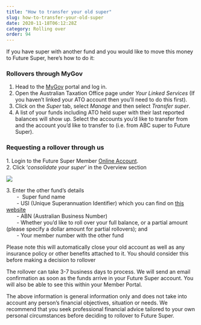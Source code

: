 ```yaml
---
title: "How to transfer your old super"
slug: how-to-transfer-your-old-super
date: 2020-11-18T06:12:28Z
category: Rolling over
order: 94
---
```


If you have super with another fund and you would like to move this money to Future Super, here’s how to do it:

### Rollovers through MyGov

1.  Head to the [MyGov](https://my.gov.au/) portal and log in.
2.  Open the Australian Taxation Office page under _Your Linked Services_ (If you haven’t linked your ATO account then you’ll need to do this first).
3.  Click on the _Super_ tab, select _Manage_ and then select _Transfer super_.
4.  A list of your funds including ATO held super with their last reported balances will show up. Select the accounts you’d like to transfer from and the account you’d like to transfer to (i.e. from ABC super to Future Super).

### Requesting a rollover through us

  
1\. Login to the Future Super Member [Online Account](https://www.futuresuper.com.au/).  
2\. Click ‘_consolidate your super_’ in the Overview section

![](https://cdn.filestackcontent.com/6oFD4sL0SHerK7vzfmXb)

  
3\. Enter the other fund’s details  
       -  Super fund name    
       - USI (Unique Superannuation Identifier) which you can find on [this website](https://superfundlookup.gov.au/Tools/USI)   
       - ABN (Australian Business Number)  
       - Whether you’d like to roll over your full balance, or a partial amount (please specify a dollar amount for partial rollovers); and   
       - Your member number with the other fund 

Please note this will automatically close your old account as well as any insurance policy or other benefits attached to it. You should consider this before making a decision to rollover

The rollover can take 3-7 business days to process. We will send an email confirmation as soon as the funds arrive in your Future Super account. You will also be able to see this within your Member Portal.

The above information is general information only and does not take into account any person’s financial objectives, situation or needs. We recommend that you seek professional financial advice tailored to your own personal circumstances before deciding to rollover to Future Super.
